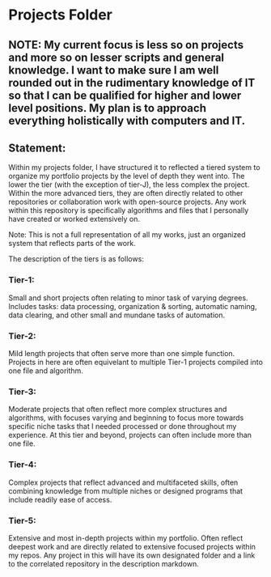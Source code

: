 # Projects Folder


## NOTE: My current focus is less so on projects and more so on lesser scripts and general knowledge. I want to make sure I am well rounded out in the rudimentary knowledge of IT so that I can be qualified for higher and lower level positions. My plan is to approach everything holistically with computers and IT.

## Statement:
Within my projects folder, I have structured it to reflected a tiered system to organize my portfolio projects by the level
of depth they went into. The lower the tier (with the exception of tier-J), the less complex the project. Within the
more advanced tiers, they are often directly related to other repositories or collaboration work with open-source projects.
Any work within this repository is specifically algorithms and files that I personally have created or worked extensively on.

Note: This is not a full representation of all my works, just an organized system that reflects parts of the work.



The description of the tiers is as follows:

### Tier-1:
Small and short projects often relating to minor task of varying degrees. Includes tasks: data processing, organization &
sorting, automatic naming, data clearing, and other small and mundane tasks of automation.
### Tier-2:
Mild length projects that often serve more than one simple function. Projects in here are often equivelant to multiple
Tier-1 projects compiled into one file and algorithm. 
### Tier-3:
Moderate projects that often reflect more complex structures and algorithms, with focuses varying and beginning to focus
more towards specific niche tasks that I needed processed or done throughout my experience. At this tier and beyond, 
projects can often include more than one file.
### Tier-4:
Complex projects that reflect advanced and multifaceted skills, often combining knowledge from multiple niches or designed
programs that include readily ease of access.
### Tier-5:
Extensive and most in-depth projects within my portfolio. Often reflect deepest work and are directly related to extensive
focused projects within my repos. Any project in this will have its own designated folder and a link to the correlated 
repository in the description markdown.

